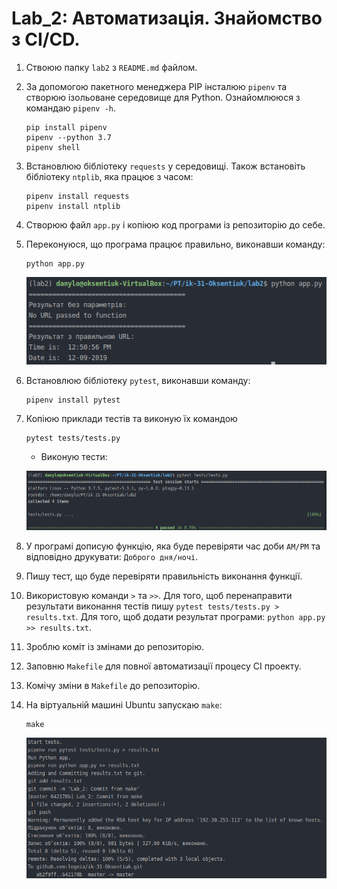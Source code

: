# Lab_2: Автоматизація. Знайомство з CI/CD.

1. Ствоюю папку `lab2` з `README.md` файлом.
2. За допомогою пакетного менеджера PIP інсталюю `pipenv` та створюю ізольоване середовище для Python. Ознайомлююся з командаю `pipenv -h`.
    ```
    pip install pipenv
    pipenv --python 3.7
    pipenv shell
    ```

3. Встановлюю бібліотеку `requests` у середовищі. Також встановіть бібліотеку `ntplib`, яка працює з часом:
    ```
    pipenv install requests
    pipenv install ntplib
    ```
   
4. Створюю файл `app.py` і копіюю код програми із репозиторію до себе.
5. Переконуюся, що програма працює правильно, виконавши команду:
   ```
   python app.py
   ```
   
   ![image](img/1.png)
   
6. Встановлюю бібліотеку `pytest`, виконавши команду:
      ```
      pipenv install pytest
      ```
   
7. Копіюю приклади тестів та виконую їх командою 
     ```
     pytest tests/tests.py
     ```
     - Виконую тести: 
     
    ![image](img/2.png)

8. У програмі дописую функцію, яка буде перевіряти час доби `AM/PM` та відповідно друкувати: `Доброго дня/ночі`.
9. Пишу тест, що буде перевіряти правильність виконання функції.
10. Використовую команди `>` та `>>`. Для того, щоб перенаправити результати виконання тестів пишу `pytest tests/tests.py > results.txt`. Для того, щоб додати результат програми: `python app.py >> results.txt`.
11. Зроблю коміт із змінами до репозиторію.
12. Заповню `Makefile` для повної автоматизації процесу СІ проекту.
13. Комічу зміни в `Makefile` до репозиторію.
14. На віртуальній машині Ubuntu запускаю `make`:
    ```
    make
    ```
    ![image](img/3.png)